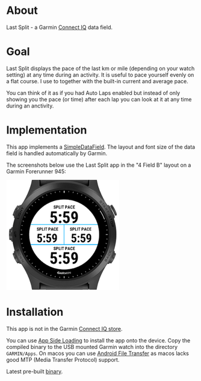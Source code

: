# About

Last Split - a Garmin [Connect IQ](https://developer.garmin.com/connect-iq/overview/) data field.

# Goal

Last Split displays the pace of the last km or mile (depending on your watch setting) at any time during an activity. It is useful to pace yourself evenly on a flat course. I use to together with the built-in current and average pace.

You can think of it as if you had Auto Laps enabled but instead of only showing you the pace (or time) after each lap you can look at it at any time during an anctivity. 

# Implementation

This app implements a [SimpleDataField](https://developer.garmin.com/connect-iq/api-docs/Toybox/WatchUi/SimpleDataField.html). The layout and font size of the data field is handled automatically by Garmin.

The screenshots below use the Last Split app in the "4 Field B" layout on a Garmin Forerunner 945:

![0](./screenshot/0.png)

# Installation

This app is not in the Garmin [Connect IQ store](https://apps.garmin.com/).

You can use [App Side Loading](https://developer.garmin.com/connect-iq/programmers-guide/getting-started) to install the app onto the device. Copy the compiled binary to the USB mounted Garmin watch into the directory `GARMIN/Apps`. On macos you can use [Android File Transfer](https://www.android.com/filetransfer/) as macos lacks good MTP (Media Transfer Protocol) support.

Latest pre-built [binary](./build/LastSplit.prg).
